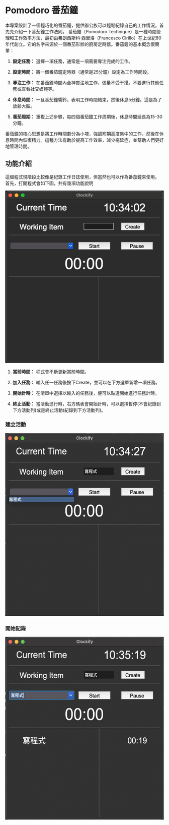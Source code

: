 # Pomodoro 番茄鐘

本專案設計了一個輕巧化的番茄鐘，提供辦公族可以輕鬆紀錄自己的工作情況，首先先介紹一下番茄鐘工作法則。
番茄鐘（Pomodoro Technique）是一種時間管理和工作效率方法，最初由弗朗西斯科·西里洛（Francesco Cirillo）在上世紀80年代創立。它的名字來源於一個番茄形狀的廚房定時器。番茄鐘的基本概念很簡單：

1. **設定任務：** 選擇一項任務，通常是一項需要專注完成的工作。

2. **設定時間：** 將一個番茄鐘定時器（通常是25分鐘）設定為工作時間段。

3. **專注工作：** 在番茄鐘時間內全神貫注地工作，儘量不受干擾。不要進行其他任務或查看社交媒體等。

4. **休息時間：** 一旦番茄鐘響鈴，表明工作時間結束，然後休息5分鐘。這是為了放鬆大腦。

5. **番茄周期：** 重複上述步驟，每四個番茄鐘工作周期後，休息時間延長為15-30分鐘。

番茄鐘的核心思想是將工作時間劃分為小塊，強調短期高度集中的工作，然後在休息時間內恢復精力。這種方法有助於提高工作效率，減少拖延症，並幫助人們更好地管理時間。

## 功能介紹

這個程式現階段比較像是紀錄工作日誌使用，但當然也可以作為番茄鐘來使用。
首先，打開程式會如下圖，共有幾項功能說明

![image](https://github.com/clay-cchuang/Pomodoro/blob/main/Homepage.png)

1. **當前時間：** 程式會不斷更新當前時間。

2. **加入任務：** 輸入任一任務後按下Create，並可以在下方選單新增一項任務。

3. **開始計時：** 在清單中選擇以輸入的任務後，便可以點選開始進行任務計時。

4. **終止活動：** 當活動進行時，右方碼表會開始計時，可以選擇暫停(不會紀錄到下方活動列)或是終止活動(紀錄到下方活動列)。

### 建立活動
<img src="https://github.com/clay-cchuang/Pomodoro/blob/main/Create_Item.png" width="510" height="580">

### 開始記錄
<img src="https://github.com/clay-cchuang/Pomodoro/blob/main/Recording.png" width="510" height="580">
